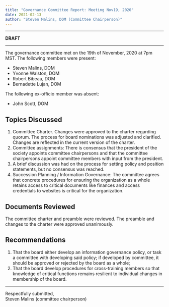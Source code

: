 ```yaml
---
title: "Governance Committee Report: Meeting Nov19, 2020"
date: 2021-02-13
author: "Steven Malins, DOM (Committee Chairperson)"
---
```


---

**DRAFT**

---

The governance committee met on the 19th of November, 2020 at 7pm MST.
The following members were present:

* Steven Malins, DOM
* Yvonne Walston, DOM
* Robert Bibeau, DOM
* Bernadette Lujan, DOM

The following ex-officio member was absent: 

* John Scott, DOM


## Topics Discussed

1. Committee Charter. Changes were approved to the charter regarding quorum. The process for board nominations was adjusted and clarified. Changes are reflected in the current version of the charter. 
2. Committee assignments: There is consensus that the president of the society appoints committee chairpersons and that the committee chairpersons appoint committee members with input from the president.
3. A brief discussion was had on the process for setting policy and position statements, but no consensus was reached. 
4. Succession Planning / Information Governance: The committee agrees that concrete procedures for ensuring the organization as a whole retains access to critical documents like finances and access credentials to websites is critical for the organization.

## Documents Reviewed

The committee charter and preamble were reviewed. The preamble and changes to the charter were approved unanimously. 

## Recommendations

1. That the board either develop an information governance policy, or task a committee with developing said policy; if developed by committee, it should be approved or rejected by the board as a whole;
2. That the board develop procedures for cross-training members so that knowledge of critical functions remains resilient to individual changes in membership of the board. 

----------

Respectfully submitted,  
Steven Malins (committee chairperson)  
